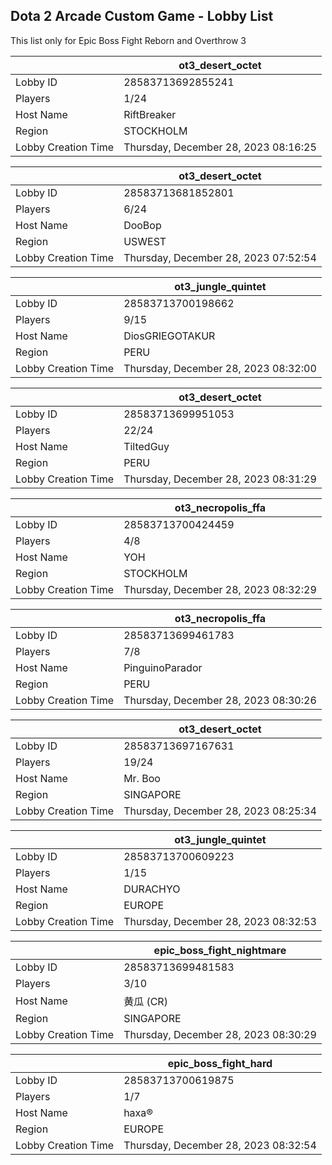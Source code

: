 ## Dota 2 Arcade Custom Game - Lobby List

This list only for Epic Boss Fight Reborn and Overthrow 3

|  | ot3_desert_octet |
| ------ | ------ |
| Lobby ID | 28583713692855241 |
| Players | 1/24 |
| Host Name | RiftBreaker |
| Region | STOCKHOLM |
| Lobby Creation Time | Thursday, December 28, 2023 08:16:25 |


|  | ot3_desert_octet |
| ------ | ------ |
| Lobby ID | 28583713681852801 |
| Players | 6/24 |
| Host Name | DooBop |
| Region | USWEST |
| Lobby Creation Time | Thursday, December 28, 2023 07:52:54 |


|  | ot3_jungle_quintet |
| ------ | ------ |
| Lobby ID | 28583713700198662 |
| Players | 9/15 |
| Host Name | DiosGRIEGOTAKUR |
| Region | PERU |
| Lobby Creation Time | Thursday, December 28, 2023 08:32:00 |


|  | ot3_desert_octet |
| ------ | ------ |
| Lobby ID | 28583713699951053 |
| Players | 22/24 |
| Host Name | TiltedGuy |
| Region | PERU |
| Lobby Creation Time | Thursday, December 28, 2023 08:31:29 |


|  | ot3_necropolis_ffa |
| ------ | ------ |
| Lobby ID | 28583713700424459 |
| Players | 4/8 |
| Host Name | YOH |
| Region | STOCKHOLM |
| Lobby Creation Time | Thursday, December 28, 2023 08:32:29 |


|  | ot3_necropolis_ffa |
| ------ | ------ |
| Lobby ID | 28583713699461783 |
| Players | 7/8 |
| Host Name | PinguinoParador |
| Region | PERU |
| Lobby Creation Time | Thursday, December 28, 2023 08:30:26 |


|  | ot3_desert_octet |
| ------ | ------ |
| Lobby ID | 28583713697167631 |
| Players | 19/24 |
| Host Name | Mr. Boo |
| Region | SINGAPORE |
| Lobby Creation Time | Thursday, December 28, 2023 08:25:34 |


|  | ot3_jungle_quintet |
| ------ | ------ |
| Lobby ID | 28583713700609223 |
| Players | 1/15 |
| Host Name | DURACHYO |
| Region | EUROPE |
| Lobby Creation Time | Thursday, December 28, 2023 08:32:53 |


|  | epic_boss_fight_nightmare |
| ------ | ------ |
| Lobby ID | 28583713699481583 |
| Players | 3/10 |
| Host Name | 黄瓜 (CR) |
| Region | SINGAPORE |
| Lobby Creation Time | Thursday, December 28, 2023 08:30:29 |


|  | epic_boss_fight_hard |
| ------ | ------ |
| Lobby ID | 28583713700619875 |
| Players | 1/7 |
| Host Name | haxa® |
| Region | EUROPE |
| Lobby Creation Time | Thursday, December 28, 2023 08:32:54 |


